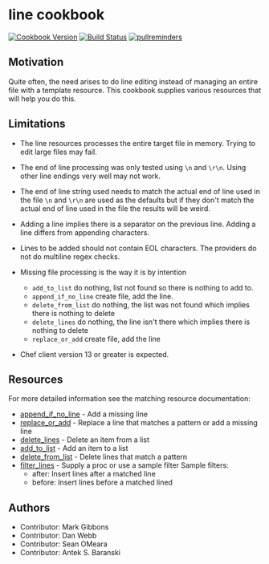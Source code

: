 # line cookbook

[![Cookbook Version](https://img.shields.io/cookbook/v/line.svg)](https://supermarket.chef.io/cookbooks/line)
[![Build Status](https://img.shields.io/circleci/project/github/sous-chefs/line/master.svg)](https://circleci.com/gh/sous-chefs/line)
[![pullreminders](https://pullreminders.com/badge.svg)](https://pullreminders.com?ref=badge)

## Motivation

Quite often, the need arises to do line editing instead of managing an entire file with a template resource. This cookbook supplies various resources that will help you do this.

## Limitations

- The line resources processes the entire target file in memory. Trying to edit large files may fail.
- The end of line processing was only tested using `\n` and `\r\n`. Using other line endings very well may not work.
- The end of line string used needs to match the actual end of line used in the file `\n` and `\r\n` are used as the defaults but if they don't match the actual end of line used in the file the results will be weird.
- Adding a line implies there is a separator on the previous line. Adding a line differs from appending characters.
- Lines to be added should not contain EOL characters. The providers do not do multiline regex checks.
- Missing file processing is the way it is by intention

  - `add_to_list` do nothing, list not found so there is nothing to add to.
  - `append_if_no_line` create file, add the line.
  - `delete_from_list` do nothing, the list was not found which implies there is nothing to delete
  - `delete_lines` do nothing, the line isn't there which implies there is nothing to delete
  - `replace_or_add` create file, add the line

- Chef client version 13 or greater is expected.

## Resources

For more detailed information see the matching resource documentation:

- [append_if_no_line](documentation/append_if_no_line.md) - Add a missing line
- [replace_or_add](documentation/replace_or_add.md) - Replace a line that matches a pattern or add a missing line
- [delete_lines](documentation/delete_lines.md) - Delete an item from a list
- [add_to_list](documentation/add_to_list.md) - Add an item to a list
- [delete_from_list](documentation/delete_from_list.md) - Delete lines that match a pattern
- [filter_lines](documentation/filter_lines.md) - Supply a proc or use a sample filter
  Sample filters:
  - after: Insert lines after a matched line
  - before: Insert lines before a matched lined

## Authors

- Contributor: Mark Gibbons
- Contributor: Dan Webb
- Contributor: Sean OMeara
- Contributor: Antek S. Baranski
